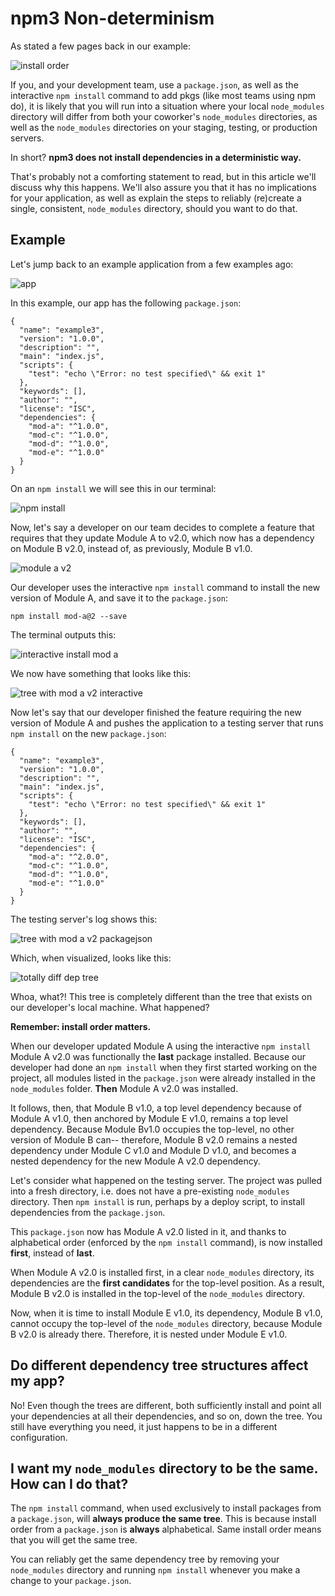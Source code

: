 <!--
title: 05 - npm v3 Non-determinism
featured: true
-->

# npm3 Non-determinism

As stated a few pages back in our example:

![install order](/images/install-order.png)

If you, and your development team, use a `package.json`, as well
as the interactive `npm install` command to add pkgs (like most
teams using npm do), it is likely that you will run into a situation
where your local `node_modules` directory will differ from both
your coworker's `node_modules` directories, as well as the `node_modules`
directories on your staging, testing, or production servers.

In short? __npm3 does not install dependencies in a deterministic way.__

That's probably not a comforting statement to read, but in this article
we'll discuss why this happens. We'll also assure you that it has no
implications for your application, as well as explain the steps to
reliably (re)create a single, consistent, `node_modules` directory, should
you want to do that.

## Example

Let's jump back to an example application from a few examples ago:

![app](/images/npm3deps8.png)

In this example, our app has the following `package.json`:

```
{
  "name": "example3",
  "version": "1.0.0",
  "description": "",
  "main": "index.js",
  "scripts": {
    "test": "echo \"Error: no test specified\" && exit 1"
  },
  "keywords": [],
  "author": "",
  "license": "ISC",
  "dependencies": {
    "mod-a": "^1.0.0",
    "mod-c": "^1.0.0",
    "mod-d": "^1.0.0",
    "mod-e": "^1.0.0"
  }
}
```

On an `npm install` we will see this in our terminal:

![npm install](/images/npm3deps14.png)

Now, let's say a developer on our team decides to complete a feature that
requires that they update Module A to v2.0, which now has a dependency on
Module B v2.0, instead of, as previously, Module B v1.0.

![module a v2](/images/npm3deps9.png)

Our developer uses the interactive `npm install` command to install the new
version of Module A, and save it to the `package.json`:

```
npm install mod-a@2 --save
```

The terminal outputs this:

![interactive install mod a](/images/npm3deps15.png)

We now have something that looks like this:

![tree with mod a v2 interactive](/images/npm3deps10.png)

Now let's say that our developer finished the feature requiring the new 
version of Module A and pushes the application to a testing server
that runs `npm install` on the new `package.json`:

```
{
  "name": "example3",
  "version": "1.0.0",
  "description": "",
  "main": "index.js",
  "scripts": {
    "test": "echo \"Error: no test specified\" && exit 1"
  },
  "keywords": [],
  "author": "",
  "license": "ISC",
  "dependencies": {
    "mod-a": "^2.0.0",
    "mod-c": "^1.0.0",
    "mod-d": "^1.0.0",
    "mod-e": "^1.0.0"
  }
}
```

The testing server's log shows this:

![tree with mod a v2 packagejson](/images/npm3deps16.png)

Which, when visualized, looks like this:

![totally diff dep tree](/images/npm3deps17.png)

Whoa, what?! This tree is completely different than the tree that
exists on our developer's local machine. What happened?

__Remember: install order matters.__

When our developer updated Module A using the interactive `npm install`
Module A v2.0 was functionally the **last** package installed. Because
our developer had done an `npm install` when they first started working
on the project, all modules listed in the `package.json` were already
installed in the `node_modules` folder. **Then** Module A v2.0 was 
installed.

It follows, then, that Module B v1.0, a top level dependency because of
Module A v1.0, then anchored by Module E v1.0, remains a top level
dependency. Because Module Bv1.0 occupies the top-level, no other version
of Module B can-- therefore, Module B v2.0 remains a nested dependency
under Module C v1.0 and Module D v1.0, and becomes a nested dependency
for the new Module A v2.0 dependency.

Let's consider what happened on the testing server. The project was pulled
into a fresh directory, i.e. does not have a pre-existing `node_modules`
directory. Then `npm install` is run, perhaps by a deploy script, to install
dependencies from the `package.json`.

This `package.json` now has Module A v2.0 listed in it, and thanks to
alphabetical order (enforced by the `npm install` command), is now installed
**first**, instead of **last**.

When Module A v2.0 is installed first, in a clear `node_modules` directory, its
dependencies are the **first candidates** for the top-level position. As a result,
Module B v2.0 is installed in the top-level of the `node_modules` directory.

Now, when it is time to install Module E v1.0, its dependency, Module B v1.0,
cannot occupy the top-level of the `node_modules` directory, because Module B v2.0
is already there. Therefore, it is nested under Module E v1.0.

## Do different dependency tree structures affect my app?

No! Even though the trees are different, both sufficiently install and point
all your dependencies at all their dependencies, and so on, down the tree.
You still have everything you need, it just happens to be in a different
configuration.

## I want my `node_modules` directory to be the same. How can I do that?

The `npm install` command, when used exclusively to install packages from a
`package.json`, will **always produce the same tree**. This is because install order
from a `package.json` is **always** alphabetical. Same install order means that
you will get the same tree.

You can reliably get the same dependency tree by removing your `node_modules`
directory and running `npm install` whenever you make a change to your `package.json`.
